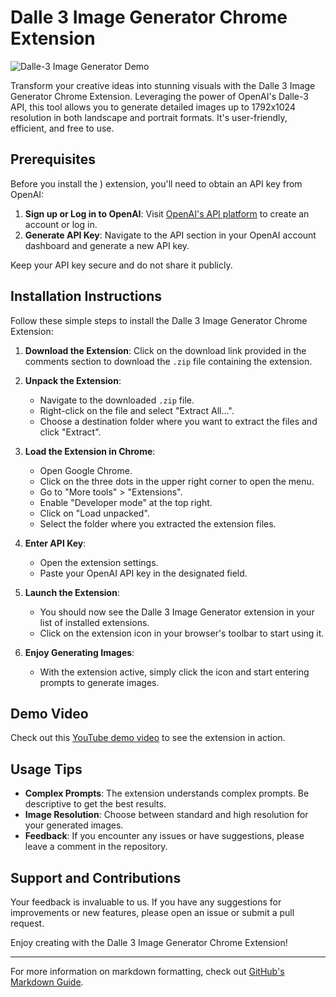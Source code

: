 # Dalle 3 Image Generator Chrome Extension


![Dalle-3 Image Generator Demo](https://github.com/RemseyMailjard/Dalle-3-Image-Generator---Chrome-Extension/assets/35072380/18d09d2c-0274-4676-adb0-f0bed6dc01b2)


Transform your creative ideas into stunning visuals with the Dalle 3 Image Generator Chrome Extension. Leveraging the power of OpenAI's Dalle-3 API, this tool allows you to generate detailed images up to 1792x1024 resolution in both landscape and portrait formats. It's user-friendly, efficient, and free to use.

## Prerequisites

Before you install the )
extension, you'll need to obtain an API key from OpenAI:

1. **Sign up or Log in to OpenAI**: Visit [OpenAI's API platform](https://platform.openai.com/signup) to create an account or log in.
2. **Generate API Key**: Navigate to the API section in your OpenAI account dashboard and generate a new API key.

Keep your API key secure and do not share it publicly.

## Installation Instructions

Follow these simple steps to install the Dalle 3 Image Generator Chrome Extension:

1. **Download the Extension**: Click on the download link provided in the comments section to download the `.zip` file containing the extension.

2. **Unpack the Extension**: 
   - Navigate to the downloaded `.zip` file.
   - Right-click on the file and select "Extract All...".
   - Choose a destination folder where you want to extract the files and click "Extract".

3. **Load the Extension in Chrome**:
   - Open Google Chrome.
   - Click on the three dots in the upper right corner to open the menu.
   - Go to "More tools" > "Extensions".
   - Enable "Developer mode" at the top right.
   - Click on "Load unpacked".
   - Select the folder where you extracted the extension files.

4. **Enter API Key**:
   - Open the extension settings.
   - Paste your OpenAI API key in the designated field.

5. **Launch the Extension**:
   - You should now see the Dalle 3 Image Generator extension in your list of installed extensions.
   - Click on the extension icon in your browser's toolbar to start using it.

6. **Enjoy Generating Images**:
   - With the extension active, simply click the icon and start entering prompts to generate images.

## Demo Video

Check out this [YouTube demo video](https://www.youtube.com/watch?v=INSERT_VIDEO_ID_HERE) to see the extension in action.

## Usage Tips

- **Complex Prompts**: The extension understands complex prompts. Be descriptive to get the best results.
- **Image Resolution**: Choose between standard and high resolution for your generated images.
- **Feedback**: If you encounter any issues or have suggestions, please leave a comment in the repository.

## Support and Contributions

Your feedback is invaluable to us. If you have any suggestions for improvements or new features, please open an issue or submit a pull request.

Enjoy creating with the Dalle 3 Image Generator Chrome Extension!

---

For more information on markdown formatting, check out [GitHub's Markdown Guide](https://guides.github.com/features/mastering-markdown/).

